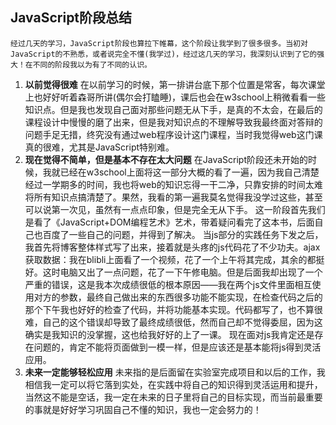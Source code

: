 ﻿**JavaScript阶段总结**
---
    经过几天的学习，JavaScript阶段也算拉下帷幕，这个阶段让我学到了很多很多。当初对JavaScript的不熟悉，或者说完全不懂(我学过)，经过这几天的学习，我深刻认识到了它的强大！在不同的阶段我以为有了不同的认识。
    

 1. **以前觉得很难**
在以前学习的时候，第一排讲台底下那个位置是常客，每次课堂上也好好听着森哥所讲(偶尔会打瞌睡)，课后也会在w3school上稍微看看一些知识点。但是我也发现自己面对那些问题无从下手，是真的不太会，在最后的课程设计中慢慢的磨了出来，但是我对知识点的不理解导致我最终面对答辩的问题手足无措，终究没有通过web程序设计这门课程，当时我觉得web这门课真的很难，尤其是JavaScript特别难。
 2. **现在觉得不简单，但是基本不存在太大问题**
在JavaScript阶段还未开始的时候，我就已经在w3school上面将这一部分大概的看了一遍，因为我自己清楚经过一学期多的时间，我也将web的知识忘得一干二净，只靠安排的时间太难将所有知识点搞清楚了。果然，我看的第一遍我莫名觉得我没学过这些，甚至可以说第一次见，虽然有一点点印象，但是完全无从下手。
这一阶段首先我们是看了《JavaScript+DOM编程艺术》艺术，带着疑问看完了这本书，后面自己也百度了一些自己的问题，并得到了解决。
当js部分的实践任务下发之后，我首先将博客整体样式写了出来，接着就是头疼的js代码花了不少功夫。ajax获取数据：我在blibli上面看了一个视频，花了一个上午将其完成，其余的都挺好。这时电脑又出了一点问题，花了一下午修电脑。但是后面我却出现了一个严重的错误，这是我本次成绩很低的根本原因——我在两个js文件里面相互使用对方的参数，最终自己做出来的东西很多功能不能实现，在检查代码之后的那个下午我也好好的检查了代码，并将功能基本实现。代码都写了，也不算很难，自己的这个错误却导致了最终成绩很低，然而自己却不觉得委屈，因为这确实是我知识的没掌握，这也给我好好的上了一课。
现在面对js我肯定还是存在问题的，肯定不能将页面做到一模一样，但是应该还是基本能将js得到灵活应用。
 3. **未来一定能够轻松应用**
未来指的是后面留在实验室完成项目和以后的工作，我相信我一定可以将它落到实处，在实践中将自己的知识得到灵活运用和提升，当然这不能是空话，我一定在未来的日子里将自己的目标实现，而当前最重要的事就是好好学习巩固自己不懂的知识，我也一定会努力的！

